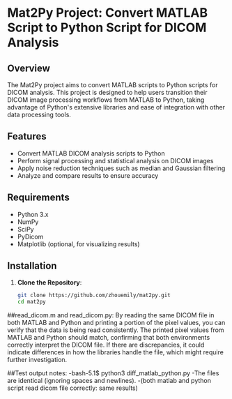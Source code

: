 # Mat2Py Project: Convert MATLAB Script to Python Script for DICOM Analysis

## Overview

The Mat2Py project aims to convert MATLAB scripts to Python scripts for DICOM analysis. This project is designed to help users transition their DICOM image processing workflows from MATLAB to Python, taking advantage of Python's extensive libraries and ease of integration with other data processing tools.

## Features

- Convert MATLAB DICOM analysis scripts to Python
- Perform signal processing and statistical analysis on DICOM images
- Apply noise reduction techniques such as median and Gaussian filtering
- Analyze and compare results to ensure accuracy

## Requirements

- Python 3.x
- NumPy
- SciPy
- PyDicom
- Matplotlib (optional, for visualizing results)

## Installation

1. **Clone the Repository**:
   ```bash
   git clone https://github.com/zhouemily/mat2py.git
   cd mat2py

##read_dicom.m and read_dicom.py:
By reading the same DICOM file in both MATLAB and Python and printing a portion of the pixel values, 
you can verify that the data is being read consistently. The printed pixel values from MATLAB and Python should match, 
confirming that both environments correctly interpret the DICOM file. If there are discrepancies, 
it could indicate differences in how the libraries handle the file, which might require further investigation.

##Test output notes:
-bash-5.1$ python3 diff_matlab_python.py
-The files are identical (ignoring spaces and newlines).
-(both matlab and python script read dicom file correctly: same results)
